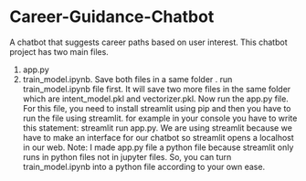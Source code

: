 # Career-Guidance-Chatbot
A chatbot that suggests career paths based on user interest.
This chatbot project has two main files. 
1. app.py
2. train_model.ipynb.
Save both files in a same folder .
run train_model.ipynb file first. It will save two more files in the same folder which are intent_model.pkl and vectorizer.pkl.
Now run the app.py file.
For this file, you need to install streamlit using pip and then you have to run the file using streamlit. for example in your console you have to write this statement: streamlit run app.py.
We are using streamlit because we have to make an interface for our chatbot so streamlit opens a localhost in our web.
Note: I made app.py file a python file because streamlit only runs in python files not in jupyter files.
So, you can turn train_model.ipynb into a python file according to your own ease.
